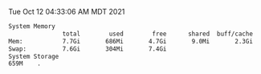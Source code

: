 Tue Oct 12 04:33:06 AM MDT 2021
```bash
System Memory
               total        used        free      shared  buff/cache   available
Mem:           7.7Gi       686Mi       4.7Gi       9.0Mi       2.3Gi       6.7Gi
Swap:          7.6Gi       304Mi       7.4Gi
System Storage
659M	.
```
```bash
